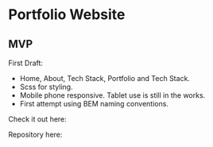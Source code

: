 # Portfolio Website

## MVP

First Draft:

- Home, About, Tech Stack, Portfolio and Tech Stack.
- Scss for styling.
- Mobile phone responsive. Tablet use is still in the works.
- First attempt using BEM naming conventions.

Check it out here:

Repository here:
